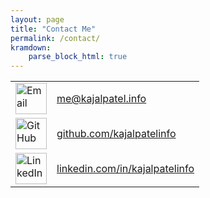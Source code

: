 ```yaml
---
layout: page
title: "Contact Me"
permalink: /contact/
kramdown: 
    parse_block_html: true
---
```


<div class="contact-table-container">
    <table class="contact-table">
        <tr>
            <td><img src="../assets/css/images/mail_green.png" style="width: 50px; height: auto;" alt="Email" class="contact-icon"></td>
            <td><a href="mailto:me@kajalpatel.info">me@kajalpatel.info</a></td>
        </tr>
        <tr>
            <td><img src="../assets/css/images/github_green.png" style="width: 50px; height: auto;" alt="GitHub" class="contact-icon"></td>
            <td><a href="https://github.com/kajalpatelinfo/" target="_blank">github.com/kajalpatelinfo</a></td>
        </tr>
        <tr>
            <td><img src="../assets/css/images/linkedin_green.png" style="width: 50px; height: auto;" alt="LinkedIn" class="contact-icon"></td>
            <td><a href="https://linkedin.com/in/kajalpatelinfo" target="_blank">linkedin.com/in/kajalpatelinfo</a></td>
        </tr>
    </table>
</div>